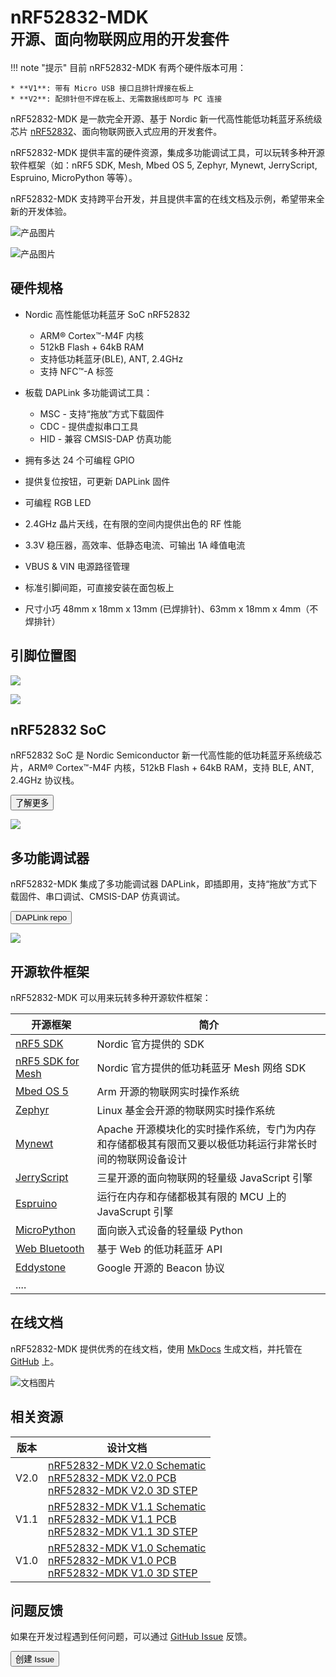 # nRF52832-MDK <br><small>开源、面向物联网应用的开发套件</small>

!!! note "提示"
    目前 nRF52832-MDK 有两个硬件版本可用：

    * **V1**: 带有 Micro USB 接口且排针焊接在板上
    * **V2**: 配排针但不焊在板上、无需数据线即可与 PC 连接

nRF52832-MDK 是一款完全开源、基于 Nordic 新一代高性能低功耗蓝牙系统级芯片 [nRF52832](http://www.nordicsemi.com/eng/Products/Bluetooth-low-energy/nRF52832)、面向物联网嵌入式应用的开发套件。

nRF52832-MDK 提供丰富的硬件资源，集成多功能调试工具，可以玩转多种开源软件框架（如：nRF5 SDK, Mesh, Mbed OS 5, Zephyr, Mynewt, JerryScript, Espruino, MicroPython 等等）。

nRF52832-MDK 支持跨平台开发，并且提供丰富的在线文档及示例，希望带来全新的开发体验。

![产品图片](../images/nrf52832_mdk_v1_image.jpg)

![产品图片](../images/nrf52832_mdk_v2_image.jpg)

## 硬件规格

* Nordic 高性能低功耗蓝牙 SoC nRF52832 

	* ARM® Cortex™-M4F 内核
	* 512kB Flash + 64kB RAM
	* 支持低功耗蓝牙(BLE), ANT, 2.4GHz
	* 支持 NFC™-A 标签

* 板载 DAPLink 多功能调试工具：

	* MSC - 支持“拖放”方式下载固件
	* CDC - 提供虚拟串口工具
	* HID - 兼容 CMSIS-DAP 仿真功能

* 拥有多达 24 个可编程 GPIO

* 提供复位按钮，可更新 DAPLink 固件

* 可编程 RGB LED

* 2.4GHz 晶片天线，在有限的空间内提供出色的 RF 性能

* 3.3V 稳压器，高效率、低静态电流、可输出 1A 峰值电流

* VBUS & VIN 电源路径管理

* 标准引脚间距，可直接安装在面包板上

* 尺寸小巧 48mm x 18mm x 13mm (已焊排针)、63mm x 18mm x 4mm（不焊排针）

## 引脚位置图

[![](../images/nrf52832_mdk_v1_pinout.jpeg)](../images/nrf52832_mdk_v1_pinout.jpeg)

[![](../images/nrf52832_mdk_v2_pinout.jpeg)](../images/nrf52832_mdk_v2_pinout.jpeg)

## nRF52832 SoC

nRF52832 SoC 是 Nordic Semiconductor 新一代高性能的低功耗蓝牙系统级芯片，ARM® Cortex™-M4F 内核，512kB Flash + 64kB RAM，支持 BLE, ANT, 2.4GHz 协议栈。

<a href="http://www.nordicsemi.com/eng/Products/Bluetooth-low-energy/nRF52832"><button data-md-color-primary="marsala">了解更多</button></a>

![](../images/nrf52832_soc.png)

## 多功能调试器

nRF52832-MDK 集成了多功能调试器 DAPLink，即插即用，支持“拖放”方式下载固件、串口调试、CMSIS-DAP 仿真调试。

<a href="https://github.com/ARMmbed/DAPLink"><button data-md-color-primary="marsala">DAPLink repo</button></a>

![](../images/daplink_diagram.png)

## 开源软件框架

nRF52832-MDK 可以用来玩转多种开源软件框架：

| 开源框架  | 简介 |
| ---------- | ----- |
| [nRF5 SDK](http://www.nordicsemi.com/eng/Products/Bluetooth-low-energy/nRF5-SDK) | Nordic 官方提供的 SDK |
| [nRF5 SDK for Mesh](http://www.nordicsemi.com/eng/Products/Bluetooth-low-energy/nRF5-SDK-for-Mesh) | Nordic 官方提供的低功耗蓝牙 Mesh 网络 SDK |
| [Mbed OS 5](https://os.mbed.com/) | Arm 开源的物联网实时操作系统 |
| [Zephyr](https://www.zephyrproject.org/) | Linux 基金会开源的物联网实时操作系统 |
| [Mynewt](https://mynewt.apache.org/) | Apache 开源模块化的实时操作系统，专门为内存和存储都极其有限而又要以极低功耗运行非常长时间的物联网设备设计 |
| [JerryScript](https://github.com/jerryscript-project/jerryscript) | 三星开源的面向物联网的轻量级 JavaScript 引擎 |
| [Espruino](https://github.com/espruino/Espruino) | 运行在内存和存储都极其有限的 MCU 上的 JavaScrupt 引擎 |
| [MicroPython](https://github.com/micropython/micropython) | 面向嵌入式设备的轻量级 Python |
| [Web Bluetooth](https://github.com/WebBluetoothCG/web-bluetooth) | 基于 Web 的低功耗蓝牙 API |
| [Eddystone](https://github.com/google/eddystone) | Google 开源的 Beacon 协议 |
| .... | |


## 在线文档

nRF52832-MDK 提供优秀的在线文档，使用 [MkDocs](http://www.mkdocs.org/) 生成文档，并托管在 [GitHub](https://github.com/makerdiary/nrf52832-mdk/) 上。

![文档图片](../images/nrf52832_mdk_docs.png)

## 相关资源

| 版本      | 设计文档   |
| -------- | --------- |
| V2.0     | [nRF52832-MDK V2.0 Schematic](../hardware/nRF52832-MDK_SCH_V2.0.pdf)<br/>[nRF52832-MDK V2.0 PCB](../hardware/nRF52832-MDK_PCB_V2.0.pdf)<br/>[nRF52832-MDK V2.0 3D STEP](../hardware/nRF52832-MDK_3D_STEP_V2.0.step)|
| V1.1     | [nRF52832-MDK V1.1 Schematic](../hardware/nRF52832-MDK_SCH_V1.1.pdf)<br/>[nRF52832-MDK V1.1 PCB]()<br/>[nRF52832-MDK V1.1 3D STEP](../hardware/nRF52832-MDK_3D_STEP_V1.1.step)|
| V1.0     | [nRF52832-MDK V1.0 Schematic](../hardware/nRF52832-MDK_SCH_V1.0.pdf)<br/>[nRF52832-MDK V1.0 PCB](../hardware/nRF52832-MDK_PCB_V1.0.pdf)<br/>[nRF52832-MDK V1.0 3D STEP](../hardware/nRF52832-MDK_3D_STEP_V1.0.step)|

## 问题反馈

如果在开发过程遇到任何问题，可以通过 [GitHub Issue](https://github.com/makerdiary/nrf52832-mdk/issues) 反馈。

<a href="https://github.com/makerdiary/nrf52832-mdk/issues/new"><button data-md-color-primary="marsala"><i class="fa fa-github"></i> 创建 Issue</button></a>

